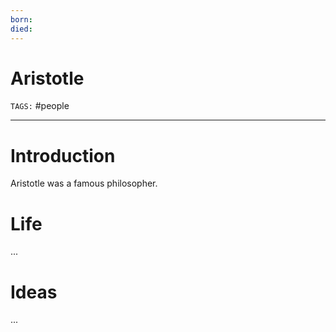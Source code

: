 ```yaml
---
born: 
died: 
---
```

# Aristotle
`TAGS:` #people 

---
# Introduction
Aristotle was a famous philosopher. 

# Life
...
# Ideas
...